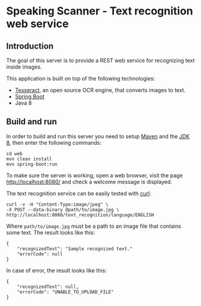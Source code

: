 # Speaking Scanner - Text recognition web service

## Introduction
The goal of this server is to provide a REST web service for recognizing text inside images.

This application is built on top of the following technologies:
* [Tesseract](https://github.com/tesseract-ocr/tesseract), an open source OCR engine, that converts
    images to text.
* [Spring Boot](https://projects.spring.io/spring-boot/)
* Java 8

## Build and run
In order to build and run this server you need to setup [Maven](https://maven.apache.org/) and
the [JDK 8](http://www.oracle.com/technetwork/java/javase/downloads/jdk8-downloads-2133151.html), then enter
the following commands:

    cd web
    mvn clean install
    mvn spring-boot:run
    
To make sure the server is working, open a web browser, visit the page 
[http://localhost:8080/](http://localhost:8080/) and check a welcome message is displayed.

The text recognition service can be easily tested with [curl](https://curl.haxx.se/):

    curl -v -H "Content-Type:image/jpeg" \
    -X POST --data-binary @path/to/image.jpg \
    http://localhost:8080/text_recognition/language/ENGLISH
    
Where `path/to/image.jpg` must be a path to an image file that contains some text. The result looks like this:

    {
        "recognizedText": "Sample recognized text."
        "errorCode": null
    }
    
In case of error, the result looks like this:

    {
        "recognizedText": null,
        "errorCode": "UNABLE_TO_UPLOAD_FILE"
    }
    
